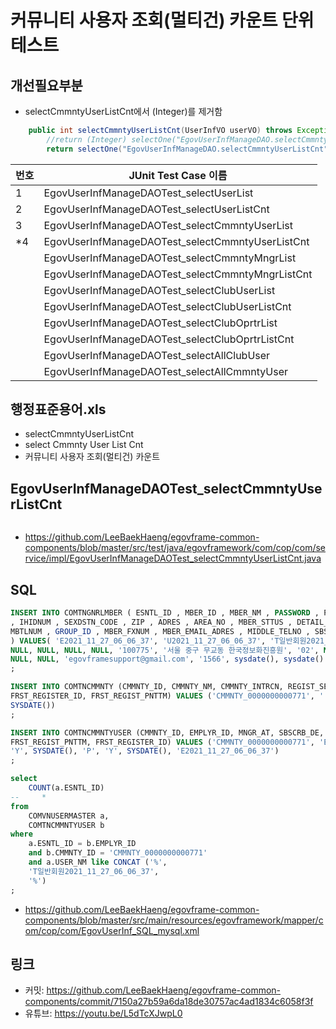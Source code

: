 # 커뮤니티 사용자 조회(멀티건) 카운트 단위테스트

## 개선필요부분

- selectCmmntyUserListCnt에서 (Integer)를 제거함

```java
	public int selectCmmntyUserListCnt(UserInfVO userVO) throws Exception {
		//return (Integer) selectOne("EgovUserInfManageDAO.selectCmmntyUserListCnt", userVO);
		return selectOne("EgovUserInfManageDAO.selectCmmntyUserListCnt", userVO);
```

|번호|JUnit Test Case 이름|
|-|-|
|1|EgovUserInfManageDAOTest_selectUserList|
|2|EgovUserInfManageDAOTest_selectUserListCnt|
|3|EgovUserInfManageDAOTest_selectCmmntyUserList|
|*4|EgovUserInfManageDAOTest_selectCmmntyUserListCnt|
||EgovUserInfManageDAOTest_selectCmmntyMngrList|
||EgovUserInfManageDAOTest_selectCmmntyMngrListCnt|
||EgovUserInfManageDAOTest_selectClubUserList|
||EgovUserInfManageDAOTest_selectClubUserListCnt|
||EgovUserInfManageDAOTest_selectClubOprtrList|
||EgovUserInfManageDAOTest_selectClubOprtrListCnt|
||EgovUserInfManageDAOTest_selectAllClubUser|
||EgovUserInfManageDAOTest_selectAllCmmntyUser|

## 행정표준용어.xls

- selectCmmntyUserListCnt
- select Cmmnty User List Cnt
- 커뮤니티 사용자 조회(멀티건) 카운트

## EgovUserInfManageDAOTest_selectCmmntyUserListCnt

```java

```

- https://github.com/LeeBaekHaeng/egovframe-common-components/blob/master/src/test/java/egovframework/com/cop/com/service/impl/EgovUserInfManageDAOTest_selectCmmntyUserListCnt.java

## SQL

```sql
INSERT INTO COMTNGNRLMBER ( ESNTL_ID , MBER_ID , MBER_NM , PASSWORD , PASSWORD_HINT , PASSWORD_CNSR 
, IHIDNUM , SEXDSTN_CODE , ZIP , ADRES , AREA_NO , MBER_STTUS , DETAIL_ADRES , END_TELNO , 
MBTLNUM , GROUP_ID , MBER_FXNUM , MBER_EMAIL_ADRES , MIDDLE_TELNO , SBSCRB_DE , CHG_PWD_LAST_PNTTM 
) VALUES( 'E2021_11_27_06_06_37', 'U2021_11_27_06_06_37', 'T일반회원2021_11_27_06_06_37', 'IVBerGb7hQS0AB+tfi36v6SXXgRedLc/NvzVGTfWz7Q=', 
NULL, NULL, NULL, NULL, '100775', '서울 중구 무교동 한국정보화진흥원', '02', NULL, NULL, '2059', '1566-2059', 
NULL, NULL, 'egovframesupport@gmail.com', '1566', sysdate(), sysdate() )
;

INSERT INTO COMTNCMMNTY (CMMNTY_ID, CMMNTY_NM, CMMNTY_INTRCN, REGIST_SE_CODE, TMPLAT_ID, USE_AT, 
FRST_REGISTER_ID, FRST_REGIST_PNTTM) VALUES ('CMMNTY_0000000000771', '', '', '', '', 'Y', '', 
SYSDATE())
;

INSERT INTO COMTNCMMNTYUSER (CMMNTY_ID, EMPLYR_ID, MNGR_AT, SBSCRB_DE, MBER_STTUS, USE_AT, 
FRST_REGIST_PNTTM, FRST_REGISTER_ID) VALUES ('CMMNTY_0000000000771', 'E2021_11_27_06_06_37', 
'Y', SYSDATE(), 'P', 'Y', SYSDATE(), 'E2021_11_27_06_06_37')
;

select
    COUNT(a.ESNTL_ID)
--     *
from
    COMVNUSERMASTER a,
    COMTNCMMNTYUSER b
where
    a.ESNTL_ID = b.EMPLYR_ID
    and b.CMMNTY_ID = 'CMMNTY_0000000000771'
    and a.USER_NM like CONCAT ('%',
    'T일반회원2021_11_27_06_06_37',
    '%')
;
```

- https://github.com/LeeBaekHaeng/egovframe-common-components/blob/master/src/main/resources/egovframework/mapper/com/cop/com/EgovUserInf_SQL_mysql.xml

## 링크

- 커밋: https://github.com/LeeBaekHaeng/egovframe-common-components/commit/7150a27b59a6da18de30757ac4ad1834c6058f3f
- 유튜브: https://youtu.be/L5dTcXJwpL0
